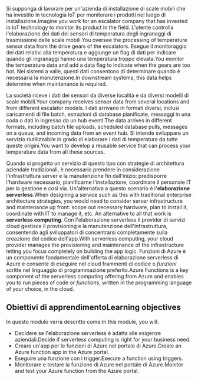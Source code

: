 <span data-ttu-id="5065a-101">Si supponga di lavorare per un'azienda di installazione di scale mobili che ha investito in tecnologia IoT per monitorare i prodotti nel luogo di installazione.</span><span class="sxs-lookup"><span data-stu-id="5065a-101">Imagine you work for an escalator company that has invested in IoT technology to monitor its product in the field.</span></span> <span data-ttu-id="5065a-102">L'utente controlla l'elaborazione dei dati dei sensori di temperatura degli ingranaggi di trasmissione delle scale mobili.</span><span class="sxs-lookup"><span data-stu-id="5065a-102">You oversee the processing of temperature sensor data from the drive gears of the escalators.</span></span> <span data-ttu-id="5065a-103">Esegue il monitoraggio dei dati relativi alla temperatura e aggiunge un flag di dati per indicare quando gli ingranaggi hanno una temperatura troppo elevata.</span><span class="sxs-lookup"><span data-stu-id="5065a-103">You monitor the temperature data and add a data flag to indicate when the gears are too hot.</span></span> <span data-ttu-id="5065a-104">Nei sistemi a valle, questi dati consentono di determinare quando è necessaria la manutenzione.</span><span class="sxs-lookup"><span data-stu-id="5065a-104">In downstream systems, this data helps determine when maintenance is required.</span></span>

<span data-ttu-id="5065a-105">La società riceve i dati dei sensori da diverse località e da diversi modelli di scale mobili.</span><span class="sxs-lookup"><span data-stu-id="5065a-105">Your company receives sensor data from several locations and from different escalator models.</span></span> <span data-ttu-id="5065a-106">I dati arrivano in formati diversi, inclusi caricamenti di file batch, estrazioni di database pianificate, messaggi in una coda o dati in ingresso da un hub eventi.</span><span class="sxs-lookup"><span data-stu-id="5065a-106">The data arrives in different formats, including batch file uploads, scheduled database pulls, messages on a queue, and incoming data from an event hub.</span></span> <span data-ttu-id="5065a-107">Si intende sviluppare un servizio riutilizzabile in grado di elaborare i dati di temperatura da tutte queste origini.</span><span class="sxs-lookup"><span data-stu-id="5065a-107">You want to develop a reusable service that can process your temperature data from all these sources.</span></span>

<span data-ttu-id="5065a-108">Quando si progetta un servizio di questo tipo con strategie di architettura aziendale tradizionali, è necessario prendere in considerazione l'infrastruttura server e la manutenzione fin dall'inizio: predisporre l'hardware necessario, pianificarne l'installazione, coordinare il personale IT per la gestione e così via. Un'alternativa a questo scenario è l'**elaborazione serverless**.</span><span class="sxs-lookup"><span data-stu-id="5065a-108">When designing a service such as this with traditional enterprise architecture strategies, you would need to consider server infrastructure and maintenance up front: scope out necessary hardware, plan to install it, coordinate with IT to manage it, etc. An alternative to all that work is **serverless computing**.</span></span> <span data-ttu-id="5065a-109">Con l'elaborazione serverless il provider di servizi cloud gestisce il provisioning e la manutenzione dell'infrastruttura, consentendo agli sviluppatori di concentrarsi completamente sulla creazione del codice dell'app.</span><span class="sxs-lookup"><span data-stu-id="5065a-109">With serverless computing, your cloud provider manages the provisioning and maintenance of the infrastructure letting you focus completely on building the app logic.</span></span> <span data-ttu-id="5065a-110">Funzioni di Azure è un componente fondamentale dell'offerta di elaborazione serverless di Azure e consente di eseguire nel cloud frammenti di codice o *funzioni* scritte nel linguaggio di programmazione preferito.</span><span class="sxs-lookup"><span data-stu-id="5065a-110">Azure Functions is a key component of the serverless computing offering from Azure and enables you to run pieces of code or *functions*, written in the programming language of your choice, in the cloud.</span></span>

## <a name="learning-objectives"></a><span data-ttu-id="5065a-111">Obiettivi di apprendimento</span><span class="sxs-lookup"><span data-stu-id="5065a-111">Learning objectives</span></span>

<span data-ttu-id="5065a-112">In questo modulo verrà descritto come:</span><span class="sxs-lookup"><span data-stu-id="5065a-112">In this module, you will:</span></span>

- <span data-ttu-id="5065a-113">Decidere se l'elaborazione serverless è adatta alle esigenze aziendali.</span><span class="sxs-lookup"><span data-stu-id="5065a-113">Decide if serverless computing is right for your business need.</span></span>
- <span data-ttu-id="5065a-114">Creare un'app per le funzioni di Azure nel portale di Azure.</span><span class="sxs-lookup"><span data-stu-id="5065a-114">Create an Azure function app in the Azure portal.</span></span>
- <span data-ttu-id="5065a-115">Eseguire una funzione con i trigger.</span><span class="sxs-lookup"><span data-stu-id="5065a-115">Execute a function using triggers.</span></span>
- <span data-ttu-id="5065a-116">Monitorare e testare la funzione di Azure nel portale di Azure.</span><span class="sxs-lookup"><span data-stu-id="5065a-116">Monitor and test your Azure function from the Azure portal.</span></span>
